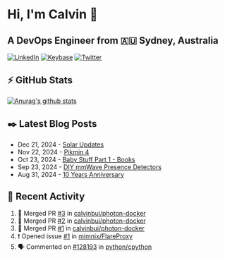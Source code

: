 # Hi, I'm Calvin 🍭
## A DevOps Engineer from 🇦🇺 Sydney, Australia</h3>

[![LinkedIn](https://img.shields.io/badge/-c–bui-0077B5?style=flat-square&labelColor=0077B5&logo=LinkedIn&logoColor=white)](https://www.linkedin.com/in/c-bui/)
[![Keybase](https://img.shields.io/badge/-calvinbui-ff6f21?style=flat-square&labelColor=ff6f21&logo=Keybase&logoColor=white)](https://keybase.io/calvinbui)
[![Twitter](https://img.shields.io/badge/-ASAPCalvin-1DA1F2?style=flat-square&labelColor=1DA1F2&logo=Twitter&logoColor=white)](https://twitter.com/ASAPCalvin)

<!-- https://github.com/rishavanand/github-profilinator -->
## ⚡ GitHub Stats
[![Anurag's github stats](https://github-readme-stats.vercel.app/api?username=calvinbui&count_private=true&hide_title=true)](https://github.com/anuraghazra/github-readme-stats)

<!-- https://github.com/gautamkrishnar/blog-post-workflow -->
## ✒️ Latest Blog Posts

<!-- BLOG-POST-LIST:START -->
- Dec 21, 2024 - [Solar Updates](https://calvin.me/solar-updates)
- Nov 22, 2024 - [Pikmin 4](https://calvin.me/pikmin-4)
- Oct 23, 2024 - [Baby Stuff Part 1 - Books](https://calvin.me/baby-books)
- Sep 23, 2024 - [DIY mmWave Presence Detectors](https://calvin.me/diy-mmwave-presence-detectors)
- Aug 31, 2024 - [10 Years Anniversary](https://calvin.me/10-years-anniversary)

<!-- BLOG-POST-LIST:END -->

## 🏃‍ Recent Activity

<!--START_SECTION:activity-->
1. 🎉 Merged PR [#3](https://github.com/calvinbui/photon-docker/pull/3) in [calvinbui/photon-docker](https://github.com/calvinbui/photon-docker)
2. 🎉 Merged PR [#2](https://github.com/calvinbui/photon-docker/pull/2) in [calvinbui/photon-docker](https://github.com/calvinbui/photon-docker)
3. 🎉 Merged PR [#1](https://github.com/calvinbui/photon-docker/pull/1) in [calvinbui/photon-docker](https://github.com/calvinbui/photon-docker)
4. ❗ Opened issue [#1](https://github.com/mimnix/FlareProxy/issues/1) in [mimnix/FlareProxy](https://github.com/mimnix/FlareProxy)
5. 🗣 Commented on [#128193](https://github.com/python/cpython/pull/128193#issuecomment-2564364713) in [python/cpython](https://github.com/python/cpython)
<!--END_SECTION:activity-->
